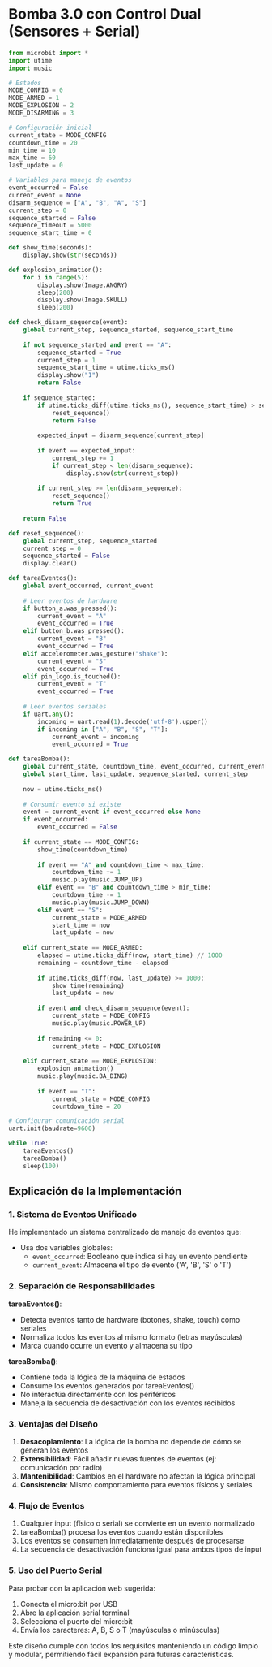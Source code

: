 # Bomba 3.0 con Control Dual (Sensores + Serial)

```python
from microbit import *
import utime
import music

# Estados
MODE_CONFIG = 0
MODE_ARMED = 1
MODE_EXPLOSION = 2
MODE_DISARMING = 3

# Configuración inicial
current_state = MODE_CONFIG
countdown_time = 20
min_time = 10
max_time = 60
last_update = 0

# Variables para manejo de eventos
event_occurred = False
current_event = None
disarm_sequence = ["A", "B", "A", "S"]
current_step = 0
sequence_started = False
sequence_timeout = 5000
sequence_start_time = 0

def show_time(seconds):
    display.show(str(seconds))

def explosion_animation():
    for i in range(5):
        display.show(Image.ANGRY)
        sleep(200)
        display.show(Image.SKULL)
        sleep(200)

def check_disarm_sequence(event):
    global current_step, sequence_started, sequence_start_time
    
    if not sequence_started and event == "A":
        sequence_started = True
        current_step = 1
        sequence_start_time = utime.ticks_ms()
        display.show("1")
        return False
    
    if sequence_started:
        if utime.ticks_diff(utime.ticks_ms(), sequence_start_time) > sequence_timeout:
            reset_sequence()
            return False
            
        expected_input = disarm_sequence[current_step]
        
        if event == expected_input:
            current_step += 1
            if current_step < len(disarm_sequence):
                display.show(str(current_step))
            
        if current_step >= len(disarm_sequence):
            reset_sequence()
            return True
            
    return False

def reset_sequence():
    global current_step, sequence_started
    current_step = 0
    sequence_started = False
    display.clear()

def tareaEventos():
    global event_occurred, current_event
    
    # Leer eventos de hardware
    if button_a.was_pressed():
        current_event = "A"
        event_occurred = True
    elif button_b.was_pressed():
        current_event = "B"
        event_occurred = True
    elif accelerometer.was_gesture("shake"):
        current_event = "S"
        event_occurred = True
    elif pin_logo.is_touched():
        current_event = "T"
        event_occurred = True
    
    # Leer eventos seriales
    if uart.any():
        incoming = uart.read(1).decode('utf-8').upper()
        if incoming in ["A", "B", "S", "T"]:
            current_event = incoming
            event_occurred = True

def tareaBomba():
    global current_state, countdown_time, event_occurred, current_event
    global start_time, last_update, sequence_started, current_step
    
    now = utime.ticks_ms()
    
    # Consumir evento si existe
    event = current_event if event_occurred else None
    if event_occurred:
        event_occurred = False
    
    if current_state == MODE_CONFIG:
        show_time(countdown_time)
        
        if event == "A" and countdown_time < max_time:
            countdown_time += 1
            music.play(music.JUMP_UP)
        elif event == "B" and countdown_time > min_time:
            countdown_time -= 1
            music.play(music.JUMP_DOWN)
        elif event == "S":
            current_state = MODE_ARMED
            start_time = now
            last_update = now
            
    elif current_state == MODE_ARMED:
        elapsed = utime.ticks_diff(now, start_time) // 1000
        remaining = countdown_time - elapsed
        
        if utime.ticks_diff(now, last_update) >= 1000:
            show_time(remaining)
            last_update = now
            
        if event and check_disarm_sequence(event):
            current_state = MODE_CONFIG
            music.play(music.POWER_UP)
            
        if remaining <= 0:
            current_state = MODE_EXPLOSION
            
    elif current_state == MODE_EXPLOSION:
        explosion_animation()
        music.play(music.BA_DING)
        
        if event == "T":
            current_state = MODE_CONFIG
            countdown_time = 20

# Configurar comunicación serial
uart.init(baudrate=9600)

while True:
    tareaEventos()
    tareaBomba()
    sleep(100)
```

## Explicación de la Implementación

### 1. Sistema de Eventos Unificado

He implementado un sistema centralizado de manejo de eventos que:
- Usa dos variables globales:
  - `event_occurred`: Booleano que indica si hay un evento pendiente
  - `current_event`: Almacena el tipo de evento ('A', 'B', 'S' o 'T')

### 2. Separación de Responsabilidades

**tareaEventos()**:
- Detecta eventos tanto de hardware (botones, shake, touch) como seriales
- Normaliza todos los eventos al mismo formato (letras mayúsculas)
- Marca cuando ocurre un evento y almacena su tipo

**tareaBomba()**:
- Contiene toda la lógica de la máquina de estados
- Consume los eventos generados por tareaEventos()
- No interactúa directamente con los periféricos
- Maneja la secuencia de desactivación con los eventos recibidos

### 3. Ventajas del Diseño

1. **Desacoplamiento**: La lógica de la bomba no depende de cómo se generan los eventos
2. **Extensibilidad**: Fácil añadir nuevas fuentes de eventos (ej: comunicación por radio)
3. **Mantenibilidad**: Cambios en el hardware no afectan la lógica principal
4. **Consistencia**: Mismo comportamiento para eventos físicos y seriales

### 4. Flujo de Eventos

1. Cualquier input (físico o serial) se convierte en un evento normalizado
2. tareaBomba() procesa los eventos cuando están disponibles
3. Los eventos se consumen inmediatamente después de procesarse
4. La secuencia de desactivación funciona igual para ambos tipos de input

### 5. Uso del Puerto Serial

Para probar con la aplicación web sugerida:
1. Conecta el micro:bit por USB
2. Abre la aplicación serial terminal
3. Selecciona el puerto del micro:bit
4. Envía los caracteres: A, B, S o T (mayúsculas o minúsculas)

Este diseño cumple con todos los requisitos manteniendo un código limpio y modular, permitiendo fácil expansión para futuras características.

